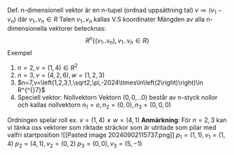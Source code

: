 Def. n-dimensionell vektor är en n-tupel (ordnad uppsättning tal)
$v\coloneq\left(v_1-v_{n}\right)$ där $v_{1-}v_{n}\in R$ 
Talen $v_{1-}v_{n}$ kallas V.S koordinater
Mängden av alla n-dimensionella vektorer betecknas:
$$R^{n}\left\lbrace\left(v_1..v_{n}\right),v_1..v_{n}\in R\right\rbrace$$
Exempel
1) $n=2,v=\left(1,4\right)\in R^2$
2) $n=3,v=\left(4,2,6\right),w=\left(1,2,3\right)$
3) $n=7,v=\left(1,2,3,1,\sqrt2,\pi,-2024\times\ln\left(2\right)\right)\in R^{^{}7}$
4) Speciell vektor: Nollvektorn 
	Vektorn $\left(0,0,..0\right)$ består av n-styck nollor och kallas nollvektorn
	$n_1=o,n_2=\left(0,0\right),n_3=\left(0,0,0\right)$
	
Ordningen spelar roll ex. $v=\left(1,4\right)\ne w=\left(4,1\right)$
**Anmärkning**: För $n=2,3$ kan vi tänka oss vektorer som riktade sträckor som är utritade som pilar med valfri startposition
![[Pasted image 20240902115737.png]]
$p_1=\left(1,1\right),v_1=\left(1,4\right)$
$p_2=\left(4,1\right),v_2=\left(0,2\right)$
$p_3=\left(0,0\right),v_3=\left(5,-1\right)$

